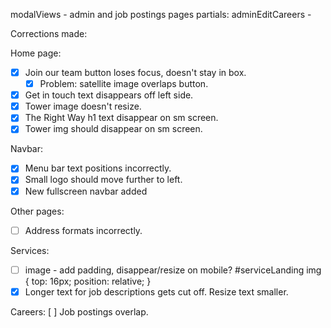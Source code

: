 modalViews - admin and job postings pages
partials:
    adminEditCareers - 

Corrections made:

Home page:
- [x] Join our team button loses focus, doesn't stay in box.
   - [x] Problem: satellite image overlaps button.
- [x] Get in touch text disappears off left side.
- [x] Tower image doesn't resize.
- [x] The Right Way h1 text disappear on sm screen.
- [x] Tower img should disappear on sm screen.

Navbar:
- [x] Menu bar text positions incorrectly.
- [x] Small logo should move further to left.
- [x] New fullscreen navbar added

Other pages:
- [ ] Address formats incorrectly.

Services:
- [ ] image - add padding, disappear/resize on mobile?
    #serviceLanding img {
        top: 16px;
        position: relative;
    }
- [x] Longer text for job descriptions gets cut off. Resize text smaller.

Careers:
[ ] Job postings overlap.